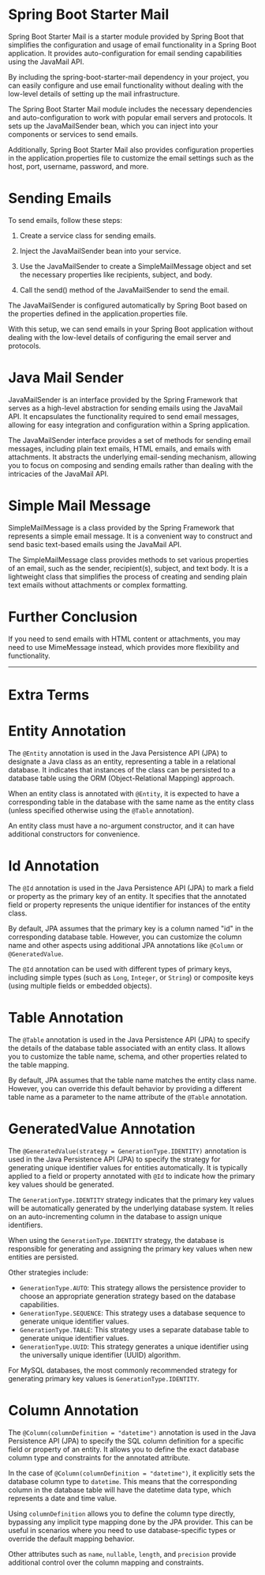 # Spring Boot Starter Mail

Spring Boot Starter Mail is a starter module provided by Spring Boot that simplifies the configuration and usage of email functionality in a Spring Boot application. It provides auto-configuration for email sending capabilities using the JavaMail API.

By including the spring-boot-starter-mail dependency in your project, you can easily configure and use email functionality without dealing with the low-level details of setting up the mail infrastructure.

The Spring Boot Starter Mail module includes the necessary dependencies and auto-configuration to work with popular email servers and protocols. It sets up the JavaMailSender bean, which you can inject into your components or services to send emails.

Additionally, Spring Boot Starter Mail also provides configuration properties in the application.properties file to customize the email settings such as the host, port, username, password, and more.

# Sending Emails

To send emails, follow these steps:

1. Create a service class for sending emails.

2. Inject the JavaMailSender bean into your service.

3. Use the JavaMailSender to create a SimpleMailMessage  object and set the necessary properties like recipients, subject, and body.

4. Call the send() method of the JavaMailSender to send the email.

The JavaMailSender is configured automatically by Spring Boot based on the properties defined in the application.properties file.

With this setup, we can send emails in your Spring Boot application without dealing with the low-level details of configuring the email server and protocols.

# Java Mail Sender

JavaMailSender is an interface provided by the Spring Framework that serves as a high-level abstraction for sending emails using the JavaMail API. It encapsulates the functionality required to send email messages, allowing for easy integration and configuration within a Spring application.

The JavaMailSender interface provides a set of methods for sending email messages, including plain text emails, HTML emails, and emails with attachments. It abstracts the underlying email-sending mechanism, allowing you to focus on composing and sending emails rather than dealing with the intricacies of the JavaMail API.

# Simple Mail Message

SimpleMailMessage is a class provided by the Spring Framework that represents a simple email message. It is a convenient way to construct and send basic text-based emails using the JavaMail API.

The SimpleMailMessage class provides methods to set various properties of an email, such as the sender, recipient(s), subject, and text body. It is a lightweight class that simplifies the process of creating and sending plain text emails without attachments or complex formatting.

# Further Conclusion

If you need to send emails with HTML content or attachments, you may need to use MimeMessage instead, which provides more flexibility and functionality.

---------------
# Extra Terms

# Entity Annotation

The `@Entity` annotation is used in the Java Persistence API (JPA) to designate a Java class as an entity, representing a table in a relational database. It indicates that instances of the class can be persisted to a database table using the ORM (Object-Relational Mapping) approach.

When an entity class is annotated with `@Entity`, it is expected to have a corresponding table in the database with the same name as the entity class (unless specified otherwise using the `@Table` annotation).

An entity class must have a no-argument constructor, and it can have additional constructors for convenience.

# Id Annotation

The `@Id` annotation is used in the Java Persistence API (JPA) to mark a field or property as the primary key of an entity. It specifies that the annotated field or property represents the unique identifier for instances of the entity class.

By default, JPA assumes that the primary key is a column named "id" in the corresponding database table. However, you can customize the column name and other aspects using additional JPA annotations like `@Column` or `@GeneratedValue`.

The `@Id` annotation can be used with different types of primary keys, including simple types (such as `Long`, `Integer`, or `String`) or composite keys (using multiple fields or embedded objects).

# Table Annotation

The `@Table` annotation is used in the Java Persistence API (JPA) to specify the details of the database table associated with an entity class. It allows you to customize the table name, schema, and other properties related to the table mapping.

By default, JPA assumes that the table name matches the entity class name. However, you can override this default behavior by providing a different table name as a parameter to the name attribute of the `@Table` annotation.

# GeneratedValue Annotation

The `@GeneratedValue(strategy = GenerationType.IDENTITY)` annotation is used in the Java Persistence API (JPA) to specify the strategy for generating unique identifier values for entities automatically. It is typically applied to a field or property annotated with `@Id` to indicate how the primary key values should be generated.

The `GenerationType.IDENTITY` strategy indicates that the primary key values will be automatically generated by the underlying database system. It relies on an auto-incrementing column in the database to assign unique identifiers.

When using the `GenerationType.IDENTITY` strategy, the database is responsible for generating and assigning the primary key values when new entities are persisted.

Other strategies include:

- `GenerationType.AUTO`: This strategy allows the persistence provider to choose an appropriate generation strategy based on the database capabilities.
- `GenerationType.SEQUENCE`: This strategy uses a database sequence to generate unique identifier values.
- `GenerationType.TABLE`: This strategy uses a separate database table to generate unique identifier values.
- `GenerationType.UUID`: This strategy generates a unique identifier using the universally unique identifier (UUID) algorithm.

For MySQL databases, the most commonly recommended strategy for generating primary key values is `GenerationType.IDENTITY`.

# Column Annotation

The `@Column(columnDefinition = "datetime")` annotation is used in the Java Persistence API (JPA) to specify the SQL column definition for a specific field or property of an entity. It allows you to define the exact database column type and constraints for the annotated attribute.

In the case of `@Column(columnDefinition = "datetime")`, it explicitly sets the database column type to `datetime`. This means that the corresponding column in the database table will have the datetime data type, which represents a date and time value.

Using `columnDefinition` allows you to define the column type directly, bypassing any implicit type mapping done by the JPA provider. This can be useful in scenarios where you need to use database-specific types or override the default mapping behavior.

Other attributes such as `name`, `nullable`, `length`, and `precision` provide additional control over the column mapping and constraints.
